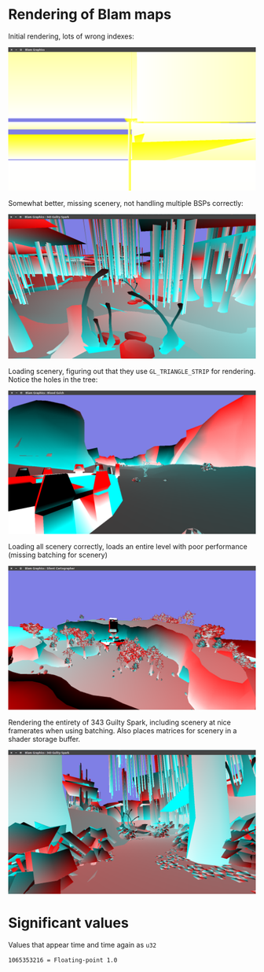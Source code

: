 # Rendering of Blam maps

Initial rendering, lots of wrong indexes:

![](update1.png)

Somewhat better, missing scenery, not handling multiple BSPs correctly:

![](update2.png)

Loading scenery, figuring out that they use `GL_TRIANGLE_STRIP` for rendering. Notice the holes in the tree:

![](update3.png)

Loading all scenery correctly, loads an entire level with poor performance (missing batching for scenery)

![](update4.png)

Rendering the entirety of 343 Guilty Spark, including scenery at nice framerates when using batching.
Also places matrices for scenery in a shader storage buffer.

![](update5.png)

# Significant values

Values that appear time and time again as `u32`

    1065353216 = Floating-point 1.0
